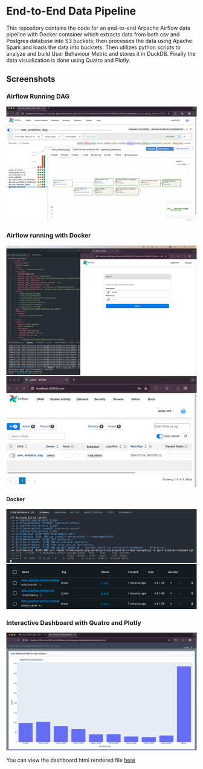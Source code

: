 # End-to-End Data Pipeline

This repository contains the code for an end-to-end Arpache Airflow data pipeline with Docker container which extracts data from both csv and Postgres database into S3 buckets; then processes the data using Apache Spark and loads the data into bucktets. Then utilizes python scripts to analyze and build User Behaviour Metric and stores it in DuckDB. Finally the data visualization is done using Quatro and Plotly.

## Screenshots

### Airflow Running DAG
![Dag](./screenshots/dag.png)

### Airflow running with Docker
![airflow](./screenshots/airflow.png)
![airflow_dag](./screenshots/airflow_dag.png)

#### Docker
![docker_compose_build](./screenshots/docker_compose_build.png)
![docker_images](./screenshots/docker_images.png)

### Interactive Dashboard with Quatro and Plotly
![dashboard](./screenshots/dashboard.png)

You can view the dashboard html rendered file [here](./dags/scripts/dashboard/dashboard.html)


